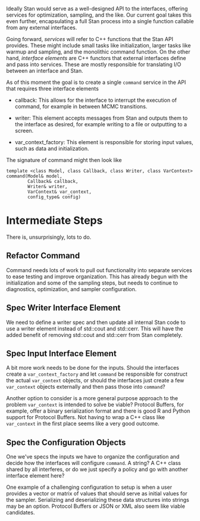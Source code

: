 Ideally Stan would serve as a well-designed API to the interfaces,
offering services for optimization, sampling, and the like.  Our
current goal takes this even further, encapsulating a full Stan
process into a single function callable from any external interfaces.

Going forward, _services_ will refer to C++ functions that the Stan
API provides.  These might include small tasks like initialization,
larger tasks like warmup and sampling, and the monolithic command
function.  On the other hand, _interface elements_ are C++ functors
that external interfaces define and pass into services.  These are
mostly responsible for translating I/O between an interface and
Stan.

As of this moment the goal is to create a single `command` service
in the API that requires three interface elements

- callback: This allows for the interface to interrupt the execution 
of command, for example in between MCMC transitions.

- writer: This element accepts messages from Stan and outputs them
to the interface as desired, for example writing to a file or outputting
to a screen.

- var_context_factory: This element is responsible for storing input
values, such as data and initialization.  

The signature of command might then look like

    template <class Model, class Callback, class Writer, class VarContext>
    command(Model& model,
            Callback& callback,
            Writer& writer,
            VarContext& var_context,
            config_type& config)

# Intermediate Steps

There is, unsurprisingly, lots to do.

## Refactor Command

Command needs lots of work to pull out functionality into separate services
to ease testing and improve organization.  This has already begun with the
initialization and some of the sampling steps, but needs to continue to 
diagnostics, optimization, and sampler configuration.

## Spec Writer Interface Element

We need to define a writer spec and then update all internal Stan code to
use a writer element instead of std::cout and std::cerr.  This will have
the added benefit of removing std::cout and std::cerr from Stan completely.

## Spec Input Interface Element

A bit more work needs to be done for the inputs.  Should the interfaces
create a `var_context_factory` and let `command` be responsible for 
construct the actual `var_context` objects, or should the interfaces
just create a few `var_context` objects externally and then pass those
into `command`?

Another option to consider is a more general purpose approach to the problem `var_context` is intended to solve be viable? Protocol Buffers, for example, offer a binary serialization format and there is good R and Python support for Protocol Buffers. Not having to wrap a C++ class like `var_context` in the first place seems like a very good outcome.

## Spec the Configuration Objects

One we've specs the inputs we have to organize the configuration and decide
how the interfaces will configure `command`.  A string?  A C++ class shared
by all interferes, or do we just specify a policy and go with another interface 
element here?

One example of a challenging configuration to setup is when a user provides a vector or matrix
of values that should serve as initial values for the sampler. Serializing and deserializing these data structures into strings may be an option. Protocol Buffers or JSON or XML also seem like viable candidates.